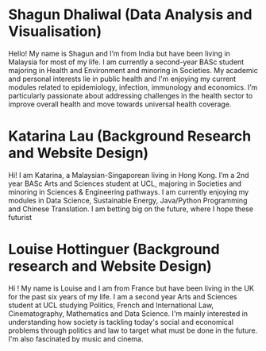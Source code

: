 

# Shagun Dhaliwal (Data Analysis and Visualisation)
Hello! My name is Shagun and I’m from India but have been living in Malaysia for most of my life. I am currently a second-year BASc student majoring in Health and Environment and minoring in Societies. My academic and personal interests lie in public health and I'm enjoying my current modules related to epidemiology, infection, immunology and economics. I’m particularly passionate about addressing challenges in the health sector to improve overall health and move towards universal health coverage.

# Katarina Lau  (Background Research and Website Design)
Hi! I am Katarina, a Malaysian-Singaporean living in Hong Kong. I’m a 2nd year BASc Arts and Sciences student at UCL, majoring in Societies and minoring in Sciences & Engineering pathways. I am currently enjoying my modules in Data Science, Sustainable Energy, Java/Python Programming and Chinese Translation. I am betting big on the future, where I hope these futurist
     
# Louise Hottinguer (Background research and Website Design)
Hi ! My name is Louise and I am from France but have been living in the UK for the past six years of my life. I am a second year Arts and Sciences student at UCL studying Politics, French and International Law, Cinematography, Mathematics and Data Science. I'm mainly interested in understanding how society is tackling today's social and economical problems through politics and law to target what must be done in the future. I'm also fascinated by music and cinema.



